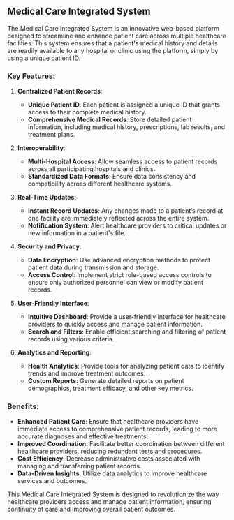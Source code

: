 ## Medical Care Integrated System

The Medical Care Integrated System is an innovative web-based platform designed to streamline and enhance patient care across multiple healthcare facilities. This system ensures that a patient's medical history and details are readily available to any hospital or clinic using the platform, simply by using a unique patient ID.

### Key Features:

1. **Centralized Patient Records**:
   - **Unique Patient ID**: Each patient is assigned a unique ID that grants access to their complete medical history.
   - **Comprehensive Medical Records**: Store detailed patient information, including medical history, prescriptions, lab results, and treatment plans.

2. **Interoperability**:
   - **Multi-Hospital Access**: Allow seamless access to patient records across all participating hospitals and clinics.
   - **Standardized Data Formats**: Ensure data consistency and compatibility across different healthcare systems.

3. **Real-Time Updates**:
   - **Instant Record Updates**: Any changes made to a patient’s record at one facility are immediately reflected across the entire system.
   - **Notification System**: Alert healthcare providers to critical updates or new information in a patient's file.

4. **Security and Privacy**:
   - **Data Encryption**: Use advanced encryption methods to protect patient data during transmission and storage.
   - **Access Control**: Implement strict role-based access controls to ensure only authorized personnel can view or modify patient records.

5. **User-Friendly Interface**:
   - **Intuitive Dashboard**: Provide a user-friendly interface for healthcare providers to quickly access and manage patient information.
   - **Search and Filters**: Enable efficient searching and filtering of patient records using various criteria.
   
6. **Analytics and Reporting**:
   - **Health Analytics**: Provide tools for analyzing patient data to identify trends and improve treatment outcomes.
   - **Custom Reports**: Generate detailed reports on patient demographics, treatment efficacy, and other key metrics.


### Benefits:

- **Enhanced Patient Care**: Ensure that healthcare providers have immediate access to comprehensive patient records, leading to more accurate diagnoses and effective treatments.
- **Improved Coordination**: Facilitate better coordination between different healthcare providers, reducing redundant tests and procedures.
- **Cost Efficiency**: Decrease administrative costs associated with managing and transferring patient records.
- **Data-Driven Insights**: Utilize data analytics to improve healthcare services and outcomes.

This Medical Care Integrated System is designed to revolutionize the way healthcare providers access and manage patient information, ensuring continuity of care and improving overall patient outcomes.
